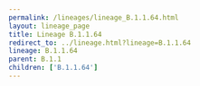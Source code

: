 ```yaml
---
permalink: /lineages/lineage_B.1.1.64.html
layout: lineage_page
title: Lineage B.1.1.64
redirect_to: ../lineage.html?lineage=B.1.1.64
lineage: B.1.1.64
parent: B.1.1
children: ['B.1.1.64']
---
```


